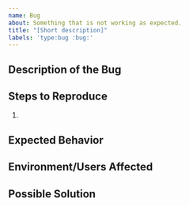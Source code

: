 ```yaml
---
name: Bug
about: Something that is not working as expected.
title: "[Short description]"
labels: 'type:bug :bug:'
---
```


## Description of the Bug

## Steps to Reproduce
1. 

## Expected Behavior

## Environment/Users Affected

## Possible Solution
